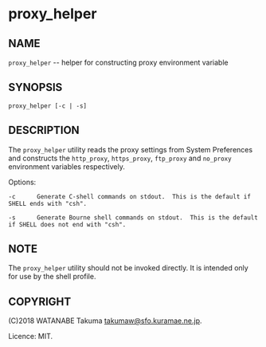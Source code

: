 # proxy_helper

## NAME

`proxy_helper` -- helper for constructing proxy environment variable

## SYNOPSIS

    proxy_helper [-c | -s]

## DESCRIPTION

The `proxy_helper` utility reads the proxy settings from System Preferences and constructs
the `http_proxy`, `https_proxy`, `ftp_proxy` and `no_proxy` environment variables respectively.

Options:

    -c      Generate C-shell commands on stdout.  This is the default if SHELL ends with "csh".

    -s      Generate Bourne shell commands on stdout.  This is the default if SHELL does not end with "csh".

## NOTE

The `proxy_helper` utility should not be invoked directly.
It is intended only for use by the shell profile.

## COPYRIGHT

(C)2018 WATANABE Takuma takumaw@sfo.kuramae.ne.jp.

Licence: MIT.
